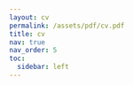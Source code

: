 ```yaml
---
layout: cv
permalink: /assets/pdf/cv.pdf
title: cv
nav: true
nav_order: 5
toc:
  sidebar: left
---
```

